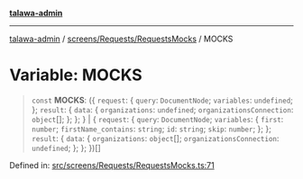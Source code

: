 [**talawa-admin**](../../../../README.md)

***

[talawa-admin](../../../../README.md) / [screens/Requests/RequestsMocks](../README.md) / MOCKS

# Variable: MOCKS

> `const` **MOCKS**: (\{ `request`: \{ `query`: `DocumentNode`; `variables`: `undefined`; \}; `result`: \{ `data`: \{ `organizations`: `undefined`; `organizationsConnection`: `object`[]; \}; \}; \} \| \{ `request`: \{ `query`: `DocumentNode`; `variables`: \{ `first`: `number`; `firstName_contains`: `string`; `id`: `string`; `skip`: `number`; \}; \}; `result`: \{ `data`: \{ `organizations`: `object`[]; `organizationsConnection`: `undefined`; \}; \}; \})[]

Defined in: [src/screens/Requests/RequestsMocks.ts:71](https://github.com/gautam-divyanshu/talawa-admin/blob/9fef64ff9fb30eb3195cc9100606d8b7a89bca79/src/screens/Requests/RequestsMocks.ts#L71)
